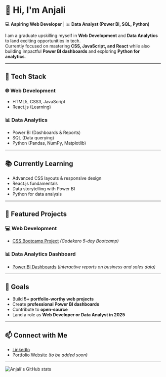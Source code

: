 # 👋 Hi, I'm Anjali  

💻 **Aspiring Web Developer** | 📊 **Data Analyst (Power BI, SQL, Python)**  

I am a graduate upskilling myself in **Web Development** and **Data Analytics** to land exciting opportunities in tech.  
Currently focused on mastering **CSS, JavaScript, and React** while also building impactful **Power BI dashboards** and exploring **Python for analytics**.  

---

## 🔧 Tech Stack  

### 🌐 Web Development  
- HTML5, CSS3, JavaScript  
- React.js (Learning)  

### 📊 Data Analytics  
- Power BI (Dashboards & Reports)  
- SQL (Data querying)  
- Python (Pandas, NumPy, Matplotlib)  

---

## 📚 Currently Learning  
- Advanced CSS layouts & responsive design  
- React.js fundamentals  
- Data storytelling with Power BI  
- Python for data analysis  

---

## 📌 Featured Projects  

### 💻 Web Development  
- [CSS Bootcamp Project](https://github.com/Anjalias2004/CSS-Bootcamp-Assignments) *(Codekaro 5-day Bootcamp)*  

### 📊 Data Analytics Dashboard  
- [Power BI Dashboards](https://github.com/Anjalias2004/Website-Analysis-Dashboard--Anjali-) *(Interactive reports on business and sales data)*  

---

## 🌱 Goals  
- Build **5+ portfolio-worthy web projects**  
- Create **professional Power BI dashboards**  
- Contribute to **open-source**  
- Land a role as **Web Developer or Data Analyst in 2025**  

---

## 📫 Connect with Me  
- [LinkedIn](https://www.linkedin.com/in/anjali-a-s-80a163322/)  
- [Portfolio Website](#) *(to be added soon)*  

---

![Anjali's GitHub stats](https://github-readme-stats.vercel.app/api?username=Anjalias2004&show_icons=true&theme=radical)

